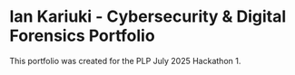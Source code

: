 # Ian Kariuki - Cybersecurity & Digital Forensics Portfolio

This portfolio was created for the PLP July 2025 Hackathon 1.
